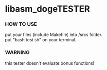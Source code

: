 # libasm_dogeTESTER

### HOW TO USE
put your files (include Makefile) into /srcs folder.<br>
put "bash test.sh" on your terminal.

### WARNING
this tester doesn't evaluate bonus functions!